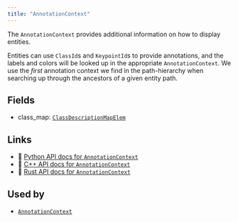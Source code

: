 ```yaml
---
title: "AnnotationContext"
---
```


The `AnnotationContext` provides additional information on how to display entities.

Entities can use `ClassId`s and `KeypointId`s to provide annotations, and
the labels and colors will be looked up in the appropriate
`AnnotationContext`. We use the *first* annotation context we find in the
path-hierarchy when searching up through the ancestors of a given entity
path.

## Fields

* class_map: [`ClassDescriptionMapElem`](../datatypes/class_description_map_elem.md)

## Links
 * 🐍 [Python API docs for `AnnotationContext`](https://ref.rerun.io/docs/python/stable/common/components#rerun.components.AnnotationContext)
 * 🌊 [C++ API docs for `AnnotationContext`](https://ref.rerun.io/docs/cpp/stable/structrerun_1_1components_1_1AnnotationContext.html?speculative-link)
 * 🦀 [Rust API docs for `AnnotationContext`](https://docs.rs/rerun/latest/rerun/components/struct.AnnotationContext.html)


## Used by

* [`AnnotationContext`](../archetypes/annotation_context.md)
